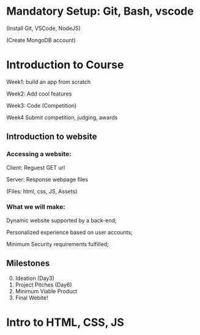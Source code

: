 # Mandatory Setup: Git, Bash, vscode

(Install Git, VSCode, NodeJS)

(Create MongoDB account)

# Introduction to Course

Week1: build an app from scratch

Week2: Add cool features

Week3: Code (Competition)

Week4 Submit competition, judging, awards

## Introduction to website

### Accessing a website:

Client: Reguest GET url

Server: Response webpage files 

(Files: html, css, JS, Assets)

### What we will make:

Dynamic website supported by a back-end;

Personalized experience based on user accounts;

Minimum Security requirements fulfilled;

## Milestones

0. Ideation (Day3)
1. Project Pitches (Day6)
2. Minimum Viable Product
3. Final Webite!

# Intro to HTML, CSS, JS
